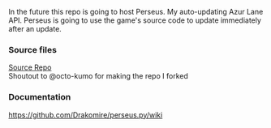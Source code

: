 In the future this repo is going to host Perseus. My auto-updating Azur Lane API. Perseus is going to use the game's source code to update immediately after an update.

### Source files
[Source Repo](https://github.com/Drakomire/perseus-data) <br>
Shoutout to @octo-kumo for making the repo I forked 

### Documentation
https://github.com/Drakomire/perseus.py/wiki
